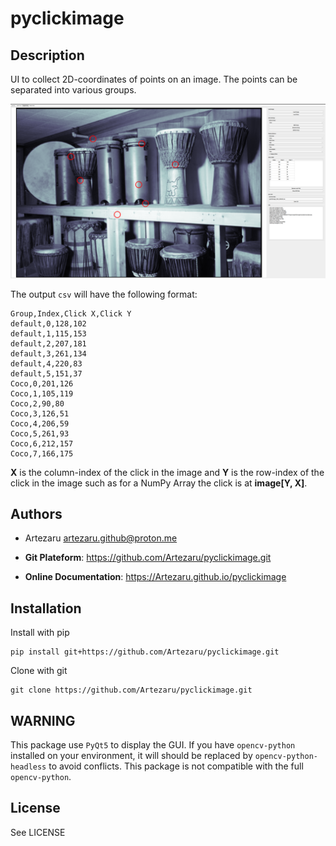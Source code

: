 # pyclickimage

## Description

UI to collect 2D-coordinates of points on an image.
The points can be separated into various groups.

![App](./pyclickimage/resources/app.png)

The output ``csv`` will have the following format:

```
Group,Index,Click X,Click Y
default,0,128,102
default,1,115,153
default,2,207,181
default,3,261,134
default,4,220,83
default,5,151,37
Coco,0,201,126
Coco,1,105,119
Coco,2,90,80
Coco,3,126,51
Coco,4,206,59
Coco,5,261,93
Coco,6,212,157
Coco,7,166,175
```

**X** is the column-index of the click in the image and **Y** is the row-index of the click in the image such as for a NumPy Array the click is at **image[Y, X]**.


## Authors

- Artezaru <artezaru.github@proton.me>

- **Git Plateform**: https://github.com/Artezaru/pyclickimage.git
- **Online Documentation**: https://Artezaru.github.io/pyclickimage

## Installation

Install with pip

```
pip install git+https://github.com/Artezaru/pyclickimage.git
```

Clone with git

```
git clone https://github.com/Artezaru/pyclickimage.git
```

## WARNING

This package use ``PyQt5`` to display the GUI. 
If you have ``opencv-python`` installed on your environment, it will should be replaced by ``opencv-python-headless`` to avoid conflicts.
This package is not compatible with the full ``opencv-python``.

## License

See LICENSE
